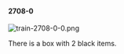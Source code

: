 #### 2708-0
![train-2708-0-0.png](https://github.com/lil-lab/nlvr/raw/master/nlvr/train/images/48/train-2708-0-0.png "train-2708-0-0.png")

There is a box with 2 black items.